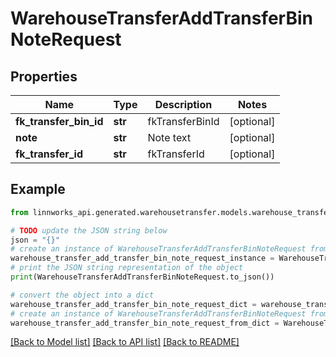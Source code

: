 # WarehouseTransferAddTransferBinNoteRequest


## Properties

Name | Type | Description | Notes
------------ | ------------- | ------------- | -------------
**fk_transfer_bin_id** | **str** | fkTransferBinId | [optional] 
**note** | **str** | Note text | [optional] 
**fk_transfer_id** | **str** | fkTransferId | [optional] 

## Example

```python
from linnworks_api.generated.warehousetransfer.models.warehouse_transfer_add_transfer_bin_note_request import WarehouseTransferAddTransferBinNoteRequest

# TODO update the JSON string below
json = "{}"
# create an instance of WarehouseTransferAddTransferBinNoteRequest from a JSON string
warehouse_transfer_add_transfer_bin_note_request_instance = WarehouseTransferAddTransferBinNoteRequest.from_json(json)
# print the JSON string representation of the object
print(WarehouseTransferAddTransferBinNoteRequest.to_json())

# convert the object into a dict
warehouse_transfer_add_transfer_bin_note_request_dict = warehouse_transfer_add_transfer_bin_note_request_instance.to_dict()
# create an instance of WarehouseTransferAddTransferBinNoteRequest from a dict
warehouse_transfer_add_transfer_bin_note_request_from_dict = WarehouseTransferAddTransferBinNoteRequest.from_dict(warehouse_transfer_add_transfer_bin_note_request_dict)
```
[[Back to Model list]](../README.md#documentation-for-models) [[Back to API list]](../README.md#documentation-for-api-endpoints) [[Back to README]](../README.md)


